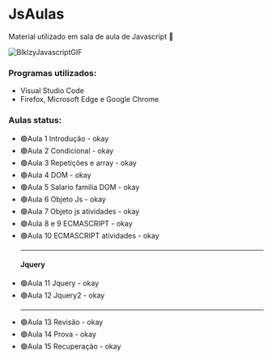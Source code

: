 # JsAulas
Material utilizado em sala de aula de Javascript 🚀

![BlklzyJavascriptGIF](https://github.com/VSRohod/JsAulas/assets/89645335/bfda616e-daa6-4c84-9499-a0ce1936f881)

<h3>Programas utilizados:</h3>
<ul>
 <li>Visual Studio Code</li>
 <li>Firefox, Microsoft Edge e Google Chrome</li>
</ul>

<h3>Aulas status:</h3> 
<ul>
<li>🟢Aula 1 Introdução - okay </li>
<li>🟢Aula 2 Condicional - okay </li>
<li>🟢Aula 3 Repetições e array - okay </li>
<li>🟢Aula 4 DOM - okay </li>
<li>🟢Aula 5 Salario familia DOM - okay </li>
<li>🟢Aula 6 Objeto Js - okay </li>
<li>🟢Aula 7 Objeto js atividades - okay </li>
<li>🟢Aula 8 e 9 ECMASCRIPT - okay </li>
<li>🟢Aula 10 ECMASCRIPT atividades - okay </li>
<hr>
 <h4>Jquery</h4>
<li>🟢Aula 11 Jquery - okay </li>
<li>🟢Aula 12 Jquery2 - okay </li>
<hr>
<li>🟢Aula 13 Revisão - okay </li>
<li>🟢Aula 14 Prova - okay </li>
<li>🟢Aula 15 Recuperação - okay </li>
</ul>
